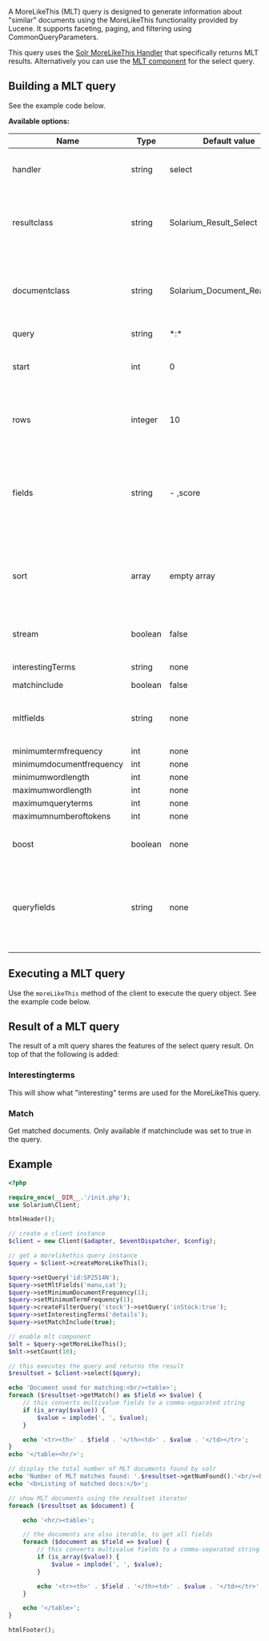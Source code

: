 A MoreLikeThis (MLT) query is designed to generate information about "similar" documents using the MoreLikeThis functionality provided by Lucene. It supports faceting, paging, and filtering using CommonQueryParameters.

This query uses the [Solr MoreLikeThis Handler](http://wiki.apache.org/solr/MoreLikeThisHandler) that specifically returns MLT results. Alternatively you can use the [MLT component](V2:MoreLikeThis_component "wikilink") for the select query.

Building a MLT query
--------------------

See the example code below.

**Available options:**

| Name                     | Type    | Default value                 | Description                                                                                                                                                         |
|--------------------------|---------|-------------------------------|---------------------------------------------------------------------------------------------------------------------------------------------------------------------|
| handler                  | string  | select                        | Name of the Solr request handler to use, without leading or trailing slashes                                                                                        |
| resultclass              | string  | Solarium\_Result\_Select      | Classname for result. If you set a custom classname make sure the class is readily available (or through autoloading)                                               |
| documentclass            | string  | Solarium\_Document\_ReadWrite | Classname for documents in the resultset. If you set a custom classname make sure the class is readily available (or through autoloading)                           |
| query                    | string  | \*:\*                         | Query to execute                                                                                                                                                    |
| start                    | int     | 0                             | Start position (offset) in the complete Solr query resultset, to paginate big resultsets.                                                                           |
| rows                     | integer | 10                            | Number of rows to fetch, starting from the 'start' (offset) position. It's a limit, you might get less.                                                             |
| fields                   | string  | -   ,score                    | Comma separated list of fields to fetch from Solr. There are two special values: '\*' meaning 'all fields' and 'score' to also fetch the Solr document score value. |
| sort                     | array   | empty array                   | Array with sort field as key and sort order as values. Multiple entries possible, they are used in the order of the array. Example: array('price' =&gt; 'asc')      |
| stream                   | boolean | false                         | Set to true to post query content instead of using the URL param                                                                                                    |
| interestingTerms         | string  | none                          | Must be one of: none, list, details                                                                                                                                 |
| matchinclude             | boolean | false                         |                                                                                                                                                                     |
| mltfields                | string  | none                          | The fields to use for similarity. NOTE: if possible, these should have a stored TermVector                                                                          |
| minimumtermfrequency     | int     | none                          |                                                                                                                                                                     |
| minimumdocumentfrequency | int     | none                          |                                                                                                                                                                     |
| minimumwordlength        | int     | none                          |                                                                                                                                                                     |
| maximumwordlength        | int     | none                          |                                                                                                                                                                     |
| maximumqueryterms        | int     | none                          |                                                                                                                                                                     |
| maximumnumberoftokens    | int     | none                          |                                                                                                                                                                     |
| boost                    | boolean | none                          | If true the query will be boosted by the interesting term relevance                                                                                                 |
| queryfields              | string  | none                          | Query fields and their boosts using the same format as that used in DisMaxQParserPlugin. These fields must also be specified in fields.                             |
||

Executing a MLT query
---------------------

Use the `moreLikeThis` method of the client to execute the query object. See the example code below.

Result of a MLT query
---------------------

The result of a mlt query shares the features of the select query result. On top of that the following is added:

### Interestingterms

This will show what "interesting" terms are used for the MoreLikeThis query.

### Match

Get matched documents. Only available if matchinclude was set to true in the query.

Example
-------

```php
<?php

require_once(__DIR__.'/init.php');
use Solarium\Client;

htmlHeader();

// create a client instance
$client = new Client($adapter, $eventDispatcher, $config);

// get a morelikethis query instance
$query = $client->createMoreLikeThis();

$query->setQuery('id:SP2514N');
$query->setMltFields('manu,cat');
$query->setMinimumDocumentFrequency(1);
$query->setMinimumTermFrequency(1);
$query->createFilterQuery('stock')->setQuery('inStock:true');
$query->setInterestingTerms('details');
$query->setMatchInclude(true);

// enable mlt component
$mlt = $query->getMoreLikeThis();
$mlt->setCount(10);

// this executes the query and returns the result
$resultset = $client->select($query);

echo 'Document used for matching:<br/><table>';
foreach ($resultset->getMatch() as $field => $value) {
    // this converts multivalue fields to a comma-separated string
    if (is_array($value)) {
        $value = implode(', ', $value);
    }

    echo '<tr><th>' . $field . '</th><td>' . $value . '</td></tr>';
}
echo '</table><hr/>';

// display the total number of MLT documents found by solr
echo 'Number of MLT matches found: '.$resultset->getNumFound().'<br/><br/>';
echo '<b>Listing of matched docs:</b>';

// show MLT documents using the resultset iterator
foreach ($resultset as $document) {

    echo '<hr/><table>';

    // the documents are also iterable, to get all fields
    foreach ($document as $field => $value) {
        // this converts multivalue fields to a comma-separated string
        if (is_array($value)) {
            $value = implode(', ', $value);
        }

        echo '<tr><th>' . $field . '</th><td>' . $value . '</td></tr>';
    }

    echo '</table>';
}

htmlFooter();

```
